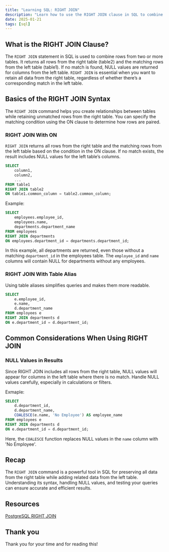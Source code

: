 ```yaml
---
title: "Learning SQL: RIGHT JOIN"
description: "Learn how to use the RIGHT JOIN clause in SQL to combine tables, retain all data from the right table, and handle NULL values effectively with examples."
date: 2025-01-21
tags: [sql]
---
```


## What is the RIGHT JOIN Clause?

The `RIGHT JOIN` statement in SQL is used to combine rows from two or more tables. It returns all rows from the right table (table2) and the matching rows from the left table (table1). If no match is found, NULL values are returned for columns from the left table. `RIGHT JOIN` is essential when you want to retain all data from the right table, regardless of whether there’s a corresponding match in the left table.

## Basics of the RIGHT JOIN Syntax

The `RIGHT JOIN` command helps you create relationships between tables while retaining unmatched rows from the right table. You can specify the matching condition using the ON clause to determine how rows are paired.

### RIGHT JOIN With ON

`RIGHT JOIN` returns all rows from the right table and the matching rows from the left table based on the condition in the ON clause. If no match exists, the result includes NULL values for the left table’s columns.

```sql
SELECT 
    column1, 
    column2, 
    ...  
FROM table1  
RIGHT JOIN table2  
ON table1.common_column = table2.common_column;
```

Example:

```sql
SELECT 
    employees.employee_id, 
    employees.name, 
    departments.department_name  
FROM employees  
RIGHT JOIN departments  
ON employees.department_id = departments.department_id;
```

In this example, all departments are returned, even those without a matching `department_id` in the employees table. The `employee_id` and `name` columns will contain NULL for departments without any employees.

### RIGHT JOIN With Table Alias

Using table aliases simplifies queries and makes them more readable.

```sql
SELECT 
    e.employee_id, 
    e.name, 
    d.department_name  
FROM employees e  
RIGHT JOIN departments d  
ON e.department_id = d.department_id;
```

## Common Considerations When Using RIGHT JOIN

### NULL Values in Results

Since RIGHT JOIN includes all rows from the right table, NULL values will appear for columns in the left table where there is no match. Handle NULL values carefully, especially in calculations or filters.

Exmaple:

```sql
SELECT 
    d.department_id, 
    d.department_name, 
    COALESCE(e.name, 'No Employee') AS employee_name  
FROM employees e  
RIGHT JOIN departments d  
ON e.department_id = d.department_id;
```

Here, the `COALESCE` function replaces NULL values in the `name` column with 'No Employee'.

## Recap

The `RIGHT JOIN` command is a powerful tool in SQL for preserving all data from the right table while adding related data from the left table. Understanding its syntax, handling NULL values, and testing your queries can ensure accurate and efficient results.

## Resources

[PostgreSQL RIGHT JOIN](https://neon.tech/postgresql/postgresql-tutorial/postgresql-right-join)

## Thank you

Thank you for your time and for reading this!
